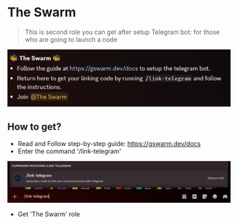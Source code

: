 # The Swarm
> This is second role you can get after setup Telegram bot: for those who are going to launch a node
<p align="center">
  <img src="../images/SWARM.png" alt="gensyn" width="1200"/>
</p>

## How to get?
- Read and Follow step-by-step guide: https://gswarm.dev/docs
- Enter the command '/link-telegram'
<p align="center">
  <img src="../images/linkTg.png" alt="gensyn" width="1200"/>
</p>

- Get 'The Swarm' role

